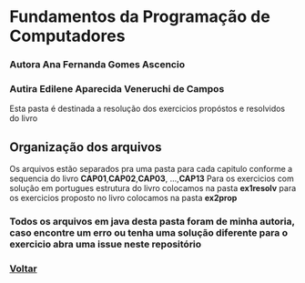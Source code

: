 # Fundamentos da Programação de Computadores

### Autora Ana Fernanda Gomes Ascencio

### Autira Edilene Aparecida Veneruchi de Campos

Esta pasta é destinada a resolução dos exercicios propóstos e resolvidos do livro

## Organização dos arquivos
  
Os arquivos estão separados pra uma pasta para cada capitulo conforme a sequencia do livro **CAP01**,**CAP02**,**CAP03**, ...,**CAP13**
Para os exercicios com solução em portugues estrutura do livro colocamos na pasta **ex1resolv**
para os exercicios proposto no livro colocamos na pasta **ex2prop**

### Todos os arquivos em java desta pasta foram de minha autoria, caso encontre um erro ou tenha uma solução diferente para o exercicio abra uma issue neste repositório

### [Voltar](../README.md)
